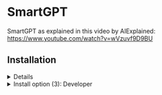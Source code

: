 # SmartGPT

SmartGPT as explained in this video by AIExplained: https://www.youtube.com/watch?v=wVzuvf9D9BU

## Installation

<details><summary">Install option (1): PIP</summary>

FIXME

</details>


<details><summary>Install option (3): Developer</summary>

**(i)** create a new, python environment that uses Python 3.8.10.

With `conda`, you could do the following:

```bash
conda deactivate
conda env remove --name smartgpt
conda create -y -n smartgpt python=3.8.10
conda activate smartgpt
```

Regardless of how you managed your python environment, please verify you're running `3.8.10`

```
$ python
Python 3.8.10 (default, May 19 2021, 11:01:55)
[Clang 10.0.0 ] :: Anaconda, Inc. on darwin
Type "help", "copyright", "credits" or "license" for more information.
>>> exit()
```

**(ii)** grab the codebase:

```bash
cd <A_DIRECTORY_YOU_LIKE>
git clone https://github.com/ekiefl/smartgpt.git
cd smartgpt
```

**(iii)** install the dependencies:

```bash
pip install -r requirements.txt
pip install -r requirements-dev.txt
```

In addition to `requirements.txt`, `requirements-dev.txt` includes some modules required for developement.

Install the pre-commit hooks. This will automatically format your code:

```
pre-commit install
```

**(iv)** if you used a conda environment that you named `smartgpt`, create this script that runs whenever the conda environment is activated. This script modifies `$PATH` and `$PYTHONPATH` so that python knows where to find smartgpt libraries and the shell knows where to find the smartgpt binary. **These path modifications live safely inside the smartgpt conda environment, and do not propagate into your global
environment**:

(_This is a multi-line command. Paste the entire block into your command line prompt._)

```
mkdir -p ${CONDA_PREFIX}/etc/conda/activate.d
cat <<EOF >${CONDA_PREFIX}/etc/conda/activate.d/smartgpt.sh
export PYTHONPATH=\$PYTHONPATH:$(pwd)
export PATH=\$PATH:$(pwd)
EOF
```

The next time you activate your conda environment (`conda activate smartgpt`), `run_smartgpt` (or `run_smartgpt.bat` if you're on Windows) is now a binary that can be run anywhere in your filesystem whenever you are in the `smartgpt` conda environment. Test it out:

```
conda activate smartgpt
cd ~
run_smartgpt
```

</details>
